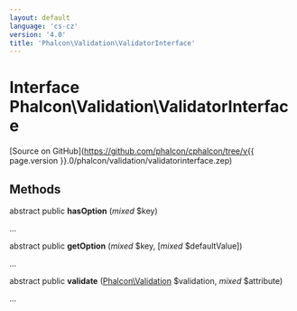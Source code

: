 ```yaml
---
layout: default
language: 'cs-cz'
version: '4.0'
title: 'Phalcon\Validation\ValidatorInterface'
---
```


# Interface **Phalcon\Validation\ValidatorInterface**

[Source on GitHub](https://github.com/phalcon/cphalcon/tree/v{{ page.version }}.0/phalcon/validation/validatorinterface.zep)

## Methods

abstract public **hasOption** (*mixed* $key)

...

abstract public **getOption** (*mixed* $key, [*mixed* $defaultValue])

...

abstract public **validate** ([Phalcon\Validation](Phalcon_Validation) $validation, *mixed* $attribute)

...